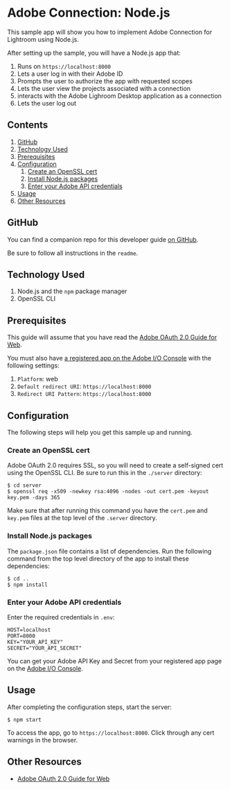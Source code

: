# Adobe Connection: Node.js

This sample app will show you how to implement Adobe Connection for Lightroom using Node.js.

After setting up the sample, you will have a Node.js app that:

1. Runs on `https://localhost:8000`
1. Lets a user log in with their Adobe ID
1. Prompts the user to authorize the app with requested scopes
1. Lets the user view the projects associated with a connection
1. interacts with the Adobe Lighroom Desktop application as a connection
1. Lets the user log out


<!-- $ doctoc ./readme.md --title "## Contents" --entryprefix 1. --gitlab --maxlevel 3 -->
<!-- START doctoc generated TOC please keep comment here to allow auto update -->
<!-- DON'T EDIT THIS SECTION, INSTEAD RE-RUN doctoc TO UPDATE -->
## Contents

1. [GitHub](#github)
1. [Technology Used](#technologyused)
1. [Prerequisites](#prerequisites)
1. [Configuration](#configuration)
    1. [Create an OpenSSL cert](#createanopensslcert)
    1. [Install Node.js packages](#installnodejspackages)
    1. [Enter your Adobe API credentials](#enteryouradobeapicredentials)
1. [Usage](#usage)
1. [Other Resources](#otherresources)

<!-- END doctoc generated TOC please keep comment here to allow auto update -->

## GitHub

You can find a companion repo for this developer guide [on GitHub](https://github.com/adobeio/adobeio-documentation/tree/master/auth/OAuth2.0Endpoints/samples/adobe-auth-node).

Be sure to follow all instructions in the `readme`.

## Technology Used

1. Node.js and the `npm` package manager
1. OpenSSL CLI

## Prerequisites

This guide will assume that you have read the [Adobe OAuth 2.0 Guide for Web](../../web-oauth2.0-guide.md).

You must also have [a registered app on the Adobe I/O Console](../../web-oauth2.0-guide.md#register-your-application-and-enable-apis) with the following settings:

1. `Platform`: web
1. `Default redirect URI`: `https://localhost:8000`
1. `Redirect URI Pattern`: `https://localhost:8000`

## Configuration

The following steps will help you get this sample up and running.

### Create an OpenSSL cert

Adobe OAuth 2.0 requires SSL, so you will need to create a self-signed cert using the OpenSSL CLI. Be sure to run this in the `./server` directory:

```
$ cd server
$ openssl req -x509 -newkey rsa:4096 -nodes -out cert.pem -keyout key.pem -days 365
```

Make sure that after running this command you have the `cert.pem` and `key.pem` files at the top level of the `.server` directory.

### Install Node.js packages

The `package.json` file contains a list of dependencies. Run the following command from the top level directory of the app to install these dependencies:

```
$ cd ..
$ npm install
```

### Enter your Adobe API credentials

Enter the required credentials in `.env`:

```
HOST=localhost
PORT=8000
KEY="YOUR_API_KEY"
SECRET="YOUR_API_SECRET"
```

You can get your Adobe API Key and Secret from your registered app page on the [Adobe I/O Console](../../web-oauth2.0-guide.md#register-your-application-and-enable-apis).


## Usage

After completing the configuration steps, start the server:

```
$ npm start
```

To access the app, go to `https://localhost:8000`. Click through any cert warnings in the browser.

## Other Resources

- [Adobe OAuth 2.0 Guide for Web](../../web-oauth2.0-guide.md)
